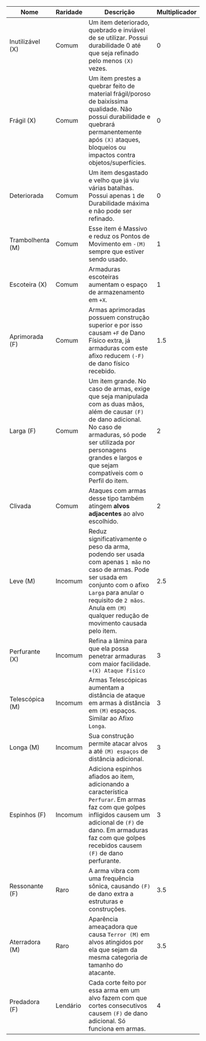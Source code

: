 | Nome             | Raridade | Descrição                                                                                                                                                                                                                                           | Multiplicador |
|------------------|----------|-----------------------------------------------------------------------------------------------------------------------------------------------------------------------------------------------------------------------------------------------------|---------------|
| Inutilizável (X) | Comum    | Um item deteriorado, quebrado e inviável de se utilizar. Possui durabilidade 0 até que seja refinado pelo menos `(X)` vezes.                                                                                                                        | 0             |
| Frágil (X)       | Comum    | Um item prestes a quebrar feito de material frágil/poroso de baixíssima qualidade. Não possui durabilidade e quebrará permanentemente após `(X)` ataques, bloqueios ou impactos contra objetos/superfícies.                                         | 0             |
| Deteriorada      | Comum    | Um item desgastado e velho que já viu várias batalhas. Possui apenas `1` de Durabilidade máxima e não pode ser refinado.                                                                                                                            | 0             |
| Trambolhenta (M) | Comum    | Esse item é Massivo e reduz os Pontos de Movimento em `-(M)` sempre que estiver sendo usado.                                                                                                                                                        | 1             |
| Escoteira (X)    | Comum    | Armaduras escoteiras aumentam o espaço de armazenamento em `+X`.                                                                                                                                                                                    | 1             |
| Aprimorada (F)   | Comum    | Armas aprimoradas possuem construção superior e por isso causam `+F` de Dano Físico extra, já armaduras com este afixo reducem `(-F)` de dano físico recebido.                                                                                         | 1.5           |
| Larga (F)        | Comum    | Um item grande. No caso de armas, exige que seja manipulada com as duas mãos, além de causar `(F)` de dano adicional. No caso de armaduras, só pode ser utilizada por personagens grandes e largos e que sejam compatíveis com o Perfil do item.    | 2             |
| Clivada          | Comum    | Ataques com armas desse tipo também atingem <b>alvos adjacentes</b> ao alvo escolhido.                                                                                                                                                              | 2             |
| Leve (M)         | Incomum  | Reduz significativamente o peso da arma, podendo ser usada com apenas `1 mão` no caso de armas. Pode ser usada em conjunto com o afixo `Larga` para anular o requisito de `2 mãos`. Anula em `(M)` qualquer redução de movimento causada pelo item. | 2.5           |
| Perfurante (X)      | Incomum  | Refina a lâmina para que ela possa penetrar armaduras com maior facilidade. `+(X) Ataque Físico`                                                                                                                                                    | 3             |
| Telescópica (M)  | Incomum  | Armas Telescópicas aumentam a distância de ataque em armas à distância em `(M)` espaços. Similar ao Afixo `Longa`.                                                                                                                                  | 3             |
| Longa (M)        | Incomum  | Sua construção permite atacar alvos a até `(M) espaços` de distância adicional.                                                                                                                                                                     | 3             |
| Espinhos (F)     | Incomum  | Adiciona espinhos afiados ao item, adicionando a característica `Perfurar`. Em armas faz com que golpes infligidos causem um adicional de `(F)` de dano. Em armaduras faz com que golpes recebidos causem `(F)` de dano perfurante.                 | 3             |
| Ressonante (F)   | Raro     | A arma vibra com uma frequência sônica, causando `(F)` de dano extra a estruturas e construções.                                                                                                                                                    | 3.5           |
| Aterradora (M)   | Raro     | Aparência ameaçadora que causa `Terror (M)` em alvos atingidos por ela que sejam da mesma categoria de tamanho do atacante.                                                                                                                         | 3.5           |
| Predadora (F)    | Lendário | Cada corte feito por essa arma em um alvo fazem com que cortes consecutivos causem `(F)` de dano adicional. Só funciona em armas.                                                                                                                   | 4             |
